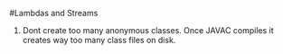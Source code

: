 #Lambdas and Streams

1. Dont create too many anonymous classes. Once JAVAC compiles it creates way too many class files on disk.
